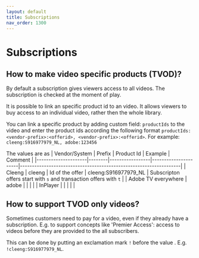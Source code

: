 ```yaml
---
layout: default
title: Subscriptions
nav_order: 1300
---
```


# Subscriptions

## How to make video specific products (TVOD)?
By default a subscription gives viewers access to all videos. The subscription is checked at the moment of play. 

It is possible to link an specific product id to an video. It allows viewers to buy access to an individual video, rather then the whole library. 

You can link a specific product by adding custom field: `productIds` to the video and enter the product ids according the following format `productIds: <vendor-prefix>:<offerid>, <vendor-prefix>:<offerid>`. For example: `cleeng:S916977979_NL, adobe:123456`

The values are as 
| Vendor/System       | Prefix | Product Id      | Example              | Comment                                                           |
|---------------------|--------|-----------------|----------------------|-------------------------------------------------------------------|
| Cleeng              | cleeng | Id of the offer | cleeng:S916977979_NL | Subscripton offers start with `s` and transaction offers with `t` |
| Adobe TV everywhere | adobe  |                 |                      |                                                                   |
| InPlayer            |        |                 |                      |                                                                   |


## How to support TVOD only videos?
Sometimes customers need to pay for a video, even if they already have a subscription. E.g. to support concepts like 'Premier Access': access to videos before they are provided to the all subscribers.

This can be done by putting an exclamation mark `!` before the value . E.g. `!cleeng:S916977979_NL`. 

